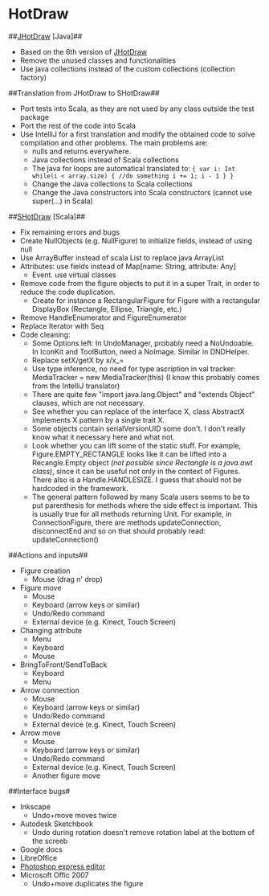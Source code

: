 HotDraw
=======


##[JHotDraw](https://github.com/gulrich/HotDraw/tree/master/JHotDraw%20[Java]) [Java]##
* Based on the 6th version of [JHotDraw](http://www.jhotdraw.org/)
* Remove the unused classes and functionalities
* Use java collections instead of the custom collections (collection factory)

##Translation from JHotDraw to SHotDraw##
* Port tests into Scala, as they are not used by any class outside the test package
* Port the rest of the code into Scala
* Use IntelliJ for a first translation and modify the obtained code to solve compilation and other problems. The main problems are:
  * nulls and returns everywhere.
  * Java collections instead of Scala collections
  * The java for loops are automatical translated to:
  ` {
    var i: Int
    while(i < array.size) {
      //do something
      i += 1; i - 1
    }
    }
   `
  * Change the Java collections to Scala collections
  * Change the Java constructors into Scala constructors (cannot use super(...) in Scala)

##[SHotDraw](https://github.com/gulrich/HotDraw/tree/master/SHotDraw%20[Scala]) [Scala]##
* Fix remaining errors and bugs
* Create NullObjects (e.g. NullFigure) to initialize fields, instead of using null
* Use ArrayBuffer instead of scala List to replace java ArrayList
* Attributes: use fields instead of Map[name: String, attribute: Any]
  * Event. use virtual classes
* Remove code from the figure objects to put it in a super Trait, in order to reduce the code duplication.
  * Create for instance a RectangularFigure for Figure with a rectangular DisplayBox (Rectangle, Ellipse, Triangle, etc.)
* Remove HandleEnumerator and FigureEnumerator
* Replace Iterator with Seq
* Code cleaning:
  * Some Options left: In UndoManager, probably need a NoUndoable. In IconKit and ToolButton, need a NoImage. Similar in DNDHelper.
  * Replace setX/getX by x/x_=
  * Use type inference, no need for type ascription in val tracker: MediaTracker = new MediaTracker(this) (I know this probably comes from the IntelliJ translator)
  * There are quite few "import java.lang.Object" and "extends Object" clauses, which are not necessary.
  * See whether you can replace of the interface X, class AbstractX implements X pattern by a single trait X.
  * Some objects contain serialVersionUID some don't. I don't really know what it necessary here and what not.
  * Look whether you can lift some of the static stuff. For example, Figure.EMPTY_RECTANGLE looks like it can be lifted into a Recangle.Empty object _(not possible since Rectangle is a java.awt class)_, since it can be useful not only in the context of Figures. There also is a Handle.HANDLESIZE. I guess that should not be hardcoded in the framework.
  * The general pattern followed by many Scala users seems to be to put parenthesis for methods where the side effect is important. This is usually true for all methods returning Unit. For example, in ConnectionFigure, there are methods updateConnection, disconnectEnd and so on that should probably read: updateConnection()

##Actions and inputs##
* Figure creation
  * Mouse (drag n' drop)
* Figure move
  * Mouse
  * Keyboard (arrow keys or similar)
  * Undo/Redo command
  * External device (e.g. Kinect, Touch Screen)
* Changing attribute
  * Menu
  * Keyboard
  * Mouse
* BringToFront/SendToBack
  * Keyboard
  * Menu
* Arrow connection
  * Mouse
  * Keyboard (arrow keys or similar)
  * Undo/Redo command
  * External device (e.g. Kinect, Touch Screen)
* Arrow move
  * Mouse
  * Keyboard (arrow keys or similar)
  * Undo/Redo command
  * External device (e.g. Kinect, Touch Screen)
  * Another figure move

##Interface bugs#
* Inkscape
  * Undo+move moves twice
* Autodesk Sketchbook
  * Undo during rotation doesn't remove rotation label at the bottom of the screeb
* Google docs
* LibreOffice
* [Photoshop express editor](http://www.photoshop.com/tools/expresseditor?wf=editor)
* Microsoft Offic 2007
  * Undo+move duplicates the figure



